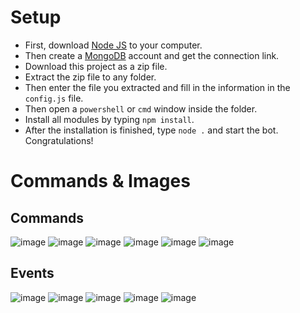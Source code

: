 
# Setup
* First, download [Node JS](https://nodejs.org/en/) to your computer.
* Then create a [MongoDB](http://mongodb.com) account and get the connection link.
* Download this project as a zip file.
* Extract the zip file to any folder.
* Then enter the file you extracted and fill in the information in the ` config.js ` file.
* Then open a ` powershell ` or ` cmd ` window inside the folder.
* Install all modules by typing ` npm install `.
* After the installation is finished, type ` node . ` and start the bot. Congratulations!

# Commands & Images

## Commands
![image](https://github.com/ertucuk/Discord-V14-Gif-Bot/assets/68440024/0ecdf96a-0c31-498d-8b5e-f244c9c21f00)
![image](https://github.com/ertucuk/Discord-V14-Gif-Bot/assets/68440024/f98f7c20-9d83-4e21-8021-f2595ef988d8)
![image](https://github.com/ertucuk/Discord-V14-Gif-Bot/assets/68440024/6c4afe41-fc40-44f9-a218-8b38c74261e2)
![image](https://github.com/ertucuk/Discord-V14-Gif-Bot/assets/68440024/940bacfe-8dda-4a06-b252-10566f278e8a)
![image](https://github.com/ertucuk/Discord-V14-Gif-Bot/assets/68440024/7bdcb5c7-d0d6-494a-b219-837341026407)
![image](https://github.com/ertucuk/Discord-V14-Gif-Bot/assets/68440024/3152deee-a80e-4d39-8a7f-445a485b3165)

## Events
![image](https://github.com/ertucuk/Discord-V14-Gif-Bot/assets/68440024/6f75c987-8c74-4a02-9501-2efb17d288bf)
![image](https://github.com/ertucuk/Discord-V14-Gif-Bot/assets/68440024/67cddac5-97fd-4f68-a86a-51bb7f68d295)
![image](https://github.com/ertucuk/Discord-V14-Gif-Bot/assets/68440024/fcd88c55-d720-47c2-b3aa-e3d9074917cb)
![image](https://github.com/ertucuk/Discord-V14-Gif-Bot/assets/68440024/9cccbdbd-87c8-462a-a88e-55de707a2caf)
![image](https://github.com/ertucuk/Discord-V14-Gif-Bot/assets/68440024/07a211f1-25c5-4f19-943e-94365631c042)
